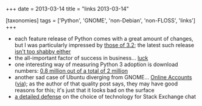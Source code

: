 +++
date = 2013-03-14
title = "links 2013-03-14"

[taxonomies]
tags = ['Python', 'GNOME', 'non-Debian', 'non-FLOSS', 'links']
+++

-   each feature release of Python comes with a great amount of changes,
    but I was particularly impressed by [those of 3.2]; the latest such
    release [isn\'t too shabby either]
-   the all-important factor of success in business\... [luck]
-   one interesting way of measuring Python 3 adoption is download
    numbers: [0.8 million out of a total of 2 million]
-   another sad case of Ubuntu diverging from GNOME\... [Online
    Accounts] ([via]); as the author of that quality post says, they may
    have good reasons for this; it\'s just that it looks bad on the
    surface
-   [a detailed defense] on the choice of technology for Stack Exchange
    chat

  [those of 3.2]: http://docs.python.org/3/whatsnew/3.2
  [isn\'t too shabby either]: http://docs.python.org/3/whatsnew/3.3
  [luck]: http://blog.kowalczyk.info/article/ahcj/Easy-vs-probable-or-how-to-make-money-with-softw.html
  [0.8 million out of a total of 2 million]: http://blog.briancurtin.com/posts/the-year-of-the-snake.html
  [Online Accounts]: http://debarshiray.wordpress.com/2012/10/06/goa-why-it-is-the-way-it-is/
  [via]: http://blog.yorba.org/jim/2013/02/the-garden-of-the-forking-paths.html
  [a detailed defense]: http://meta.stackoverflow.com/a/67891/147166
